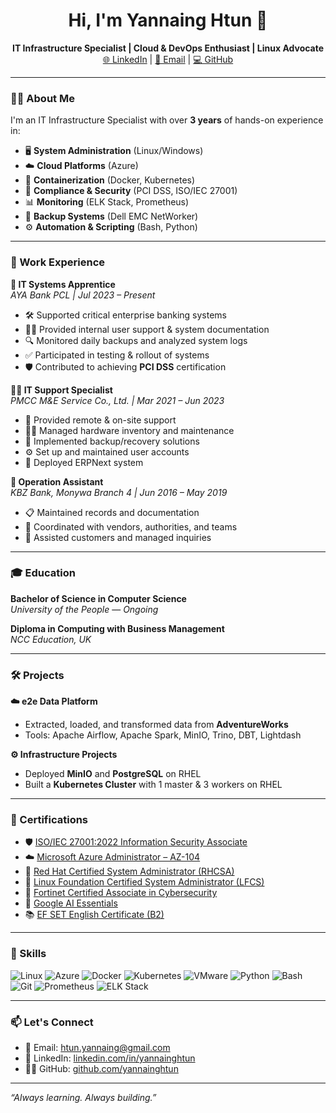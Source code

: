 <h1 align="center">Hi, I'm Yannaing Htun 👋</h1>
<p align="center">
  <strong>IT Infrastructure Specialist | Cloud & DevOps Enthusiast | Linux Advocate</strong><br>
  <a href="https://linkedin.com/in/yannainghtun" target="_blank">🌐 LinkedIn</a> |
  <a href="mailto:htun.yannaing@gmail.com">📧 Email</a> |
  <a href="https://github.com/yannainghtun" target="_blank">💻 GitHub</a>
</p>

---

### 👨‍💻 About Me

I'm an IT Infrastructure Specialist with over **3 years** of hands-on experience in:
- 🖥️ **System Administration** (Linux/Windows)
- ☁️ **Cloud Platforms** (Azure)
- 🐳 **Containerization** (Docker, Kubernetes)
- 🔐 **Compliance & Security** (PCI DSS, ISO/IEC 27001)
- 📊 **Monitoring** (ELK Stack, Prometheus)
- 💾 **Backup Systems** (Dell EMC NetWorker)
- ⚙️ **Automation & Scripting** (Bash, Python)

---

### 💼 Work Experience

**🎯 IT Systems Apprentice**  
*AYA Bank PCL | Jul 2023 – Present*  
- 🛠 Supported critical enterprise banking systems  
- 👩‍💻 Provided internal user support & system documentation  
- 🔍 Monitored daily backups and analyzed system logs  
- ✅ Participated in testing & rollout of systems  
- 🛡️ Contributed to achieving **PCI DSS** certification  

**🧑‍💼 IT Support Specialist**  
*PMCC M&E Service Co., Ltd. | Mar 2021 – Jun 2023*  
- 💬 Provided remote & on-site support  
- 👨‍🔧 Managed hardware inventory and maintenance  
- 🔐 Implemented backup/recovery solutions  
- ⚙️ Set up and maintained user accounts  
- 🚀 Deployed ERPNext system  

**🏦 Operation Assistant**  
*KBZ Bank, Monywa Branch 4 | Jun 2016 – May 2019*  
- 📋 Maintained records and documentation  
- 🤝 Coordinated with vendors, authorities, and teams  
- 🧾 Assisted customers and managed inquiries  

---

### 🎓 Education

**Bachelor of Science in Computer Science**  
*University of the People* — *Ongoing*

**Diploma in Computing with Business Management**  
*NCC Education, UK*  

---

### 🛠️ Projects

**☁️ e2e Data Platform**  
- Extracted, loaded, and transformed data from **AdventureWorks**  
- Tools: Apache Airflow, Apache Spark, MinIO, Trino, DBT, Lightdash

**⚙️ Infrastructure Projects**  
- Deployed **MinIO** and **PostgreSQL** on RHEL  
- Built a **Kubernetes Cluster** with 1 master & 3 workers on RHEL

---

### 🧾 Certifications

- 🛡️ [ISO/IEC 27001:2022 Information Security Associate](https://example.com)  
- ☁️ [Microsoft Azure Administrator – AZ-104](https://example.com)  
- 🐧 [Red Hat Certified System Administrator (RHCSA)](https://example.com)  
- 🐧 [Linux Foundation Certified System Administrator (LFCS)](https://example.com)  
- 🔐 [Fortinet Certified Associate in Cybersecurity](https://example.com)  
- 🧠 [Google AI Essentials](https://example.com)  
- 📚 [EF SET English Certificate (B2)](https://www.efset.org/cert/xyz)

---

### 📌 Skills

![Linux](https://img.shields.io/badge/Linux-FFD700?style=flat&logo=linux&logoColor=black)
![Azure](https://img.shields.io/badge/Microsoft%20Azure-0089D6?style=flat&logo=microsoftazure&logoColor=white)
![Docker](https://img.shields.io/badge/Docker-2496ED?style=flat&logo=docker&logoColor=white)
![Kubernetes](https://img.shields.io/badge/Kubernetes-326CE5?style=flat&logo=kubernetes&logoColor=white)
![VMware](https://img.shields.io/badge/VMware-607078?style=flat&logo=vmware&logoColor=white)
![Python](https://img.shields.io/badge/Python-3776AB?style=flat&logo=python&logoColor=white)
![Bash](https://img.shields.io/badge/Bash-4EAA25?style=flat&logo=gnubash&logoColor=white)
![Git](https://img.shields.io/badge/Git-F05032?style=flat&logo=git&logoColor=white)
![Prometheus](https://img.shields.io/badge/Prometheus-E6522C?style=flat&logo=prometheus&logoColor=white)
![ELK Stack](https://img.shields.io/badge/ELK-005571?style=flat&logo=elasticstack&logoColor=white)

---

### 📫 Let's Connect

- 📧 Email: htun.yannaing@gmail.com  
- 💼 LinkedIn: [linkedin.com/in/yannainghtun](https://www.linkedin.com/in/yannainghtun)  
- 🧑‍💻 GitHub: [github.com/yannainghtun](https://github.com/yannainghtun)

---

_“Always learning. Always building.”_

